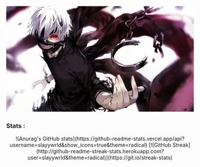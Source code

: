  [![MasterHead](wp6567766.webp)](https://github.com/slayywrld)
---

###  Stats :

<div align="center"> 
 ![Anurag's GitHub stats](https://github-readme-stats.vercel.app/api?username=slayywrld&show_icons=true&theme=radical)
[![GitHub Streak](http://github-readme-streak-stats.herokuapp.com?user=slayywrld&theme=radical)](https://git.io/streak-stats)
